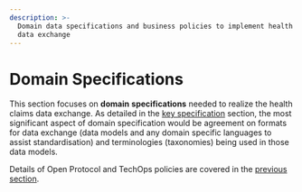 ```yaml
---
description: >-
  Domain data specifications and business policies to implement health claims
  data exchange
---
```


# Domain Specifications

This section focuses on **domain** **specifications** needed to realize the health claims data exchange. As detailed in the [key specification](../open-specifications/key-specifications.md) section, the most significant aspect of domain specification would be agreement on formats for data exchange (data models and any domain specific languages to assist standardisation) and terminologies (taxonomies) being used in those data models. &#x20;

Details of Open Protocol and TechOps policies are covered in the [previous section](../hcx-technical-specifications/).
